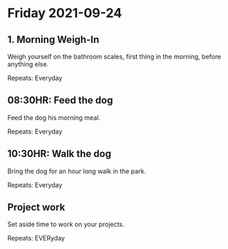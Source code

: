 
# Friday 2021-09-24


## 1. Morning Weigh-In

Weigh yourself on the bathroom scales, first thing in the morning, before anything else.

Repeats: Everyday

## 08:30HR: Feed the dog

Feed the dog his morning meal.

Repeats: Everyday

## 10:30HR: Walk the dog

Bring the dog for an hour long walk in the park.

Repeats: Everyday

## Project work

Set aside time to work on your projects.

Repeats: EVERyday

